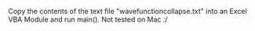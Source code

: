 Copy the contents of the text file "wavefunctioncollapse.txt" into an Excel VBA Module and run main().
Not tested on Mac :/
